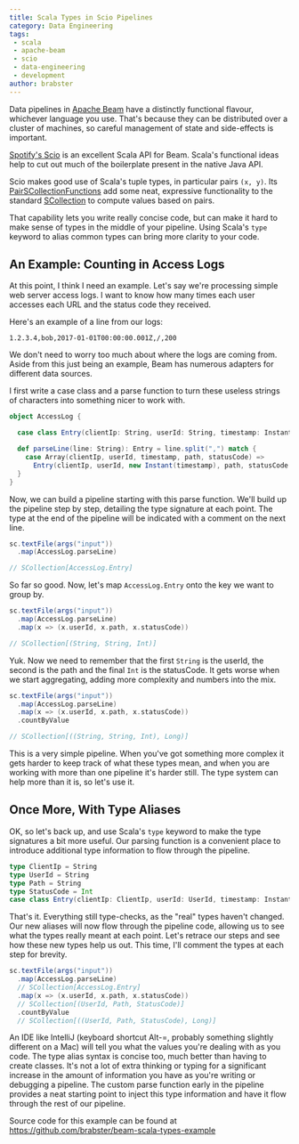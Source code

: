 ```yaml
---
title: Scala Types in Scio Pipelines
category: Data Engineering
tags:
 - scala
 - apache-beam
 - scio
 - data-engineering
 - development
author: brabster
---
```


Data pipelines in [Apache Beam](https://beam.apache.org/) have a distinctly functional flavour, whichever language you use. That's because they can be distributed over a cluster of machines, so careful management of state and side-effects is important.

[Spotify's Scio](https://github.com/spotify/scio) is an excellent Scala API for Beam.
Scala's functional ideas help to cut out much of the boilerplate present in the native Java API.

Scio makes good use of Scala's tuple types, in particular pairs `(x, y)`.
Its [PairSCollectionFunctions](https://spotify.github.io/scio/api/com/spotify/scio/values/PairSCollectionFunctions.html)
add some neat, expressive functionality to the standard [SCollection](https://spotify.github.io/scio/api/com/spotify/scio/values/SCollection.html)
to compute values based on pairs.

That capability lets you write really concise code, but can make it hard to make sense of types in the middle of your pipeline.
Using Scala's `type` keyword to alias common types can bring more clarity to your code.

## An Example: Counting in Access Logs

At this point, I think I need an example.
Let's say we're processing simple web server access logs.
I want to know how many times each user accesses each URL and the status code they received.

Here's an example of a line from our logs:

    1.2.3.4,bob,2017-01-01T00:00:00.001Z,/,200

We don't need to worry too much about where the logs are coming from.
Aside from this just being an example,
Beam has numerous adapters for different data sources.

I first write a case class and a parse function to turn these useless strings of characters into something nicer to work with.

```scala
object AccessLog {

  case class Entry(clientIp: String, userId: String, timestamp: Instant, path: String, statusCode: Int)

  def parseLine(line: String): Entry = line.split(",") match {
    case Array(clientIp, userId, timestamp, path, statusCode) =>
      Entry(clientIp, userId, new Instant(timestamp), path, statusCode.toInt)
  }
}
```

Now, we can build a pipeline starting with this parse function.
We'll build up the pipeline step by step, detailing the type signature at each point.
The type at the end of the pipeline will be indicated with a comment on the next line.

```scala
sc.textFile(args("input"))
  .map(AccessLog.parseLine)

// SCollection[AccessLog.Entry]
```

So far so good. Now, let's map `AccessLog.Entry` onto the key we want to group by.

```scala
sc.textFile(args("input"))
  .map(AccessLog.parseLine)
  .map(x => (x.userId, x.path, x.statusCode))

// SCollection[(String, String, Int)]
```

Yuk. Now we need to remember that the first `String` is the userId, the second is the path and the final `Int` is the statusCode.
It gets worse when we start aggregating, adding more complexity and numbers into the mix.

```scala
sc.textFile(args("input"))
  .map(AccessLog.parseLine)
  .map(x => (x.userId, x.path, x.statusCode))
  .countByValue

// SCollection[((String, String, Int), Long)]
```

This is a very simple pipeline.
When you've got something more complex it gets harder to keep track of what these types mean,
and when you are working with more than one pipeline it's harder still.
The type system can help more than it is, so let's use it.

## Once More, With Type Aliases

OK, so let's back up, and use Scala's `type` keyword to make the type signatures a bit more useful.
Our parsing function is a convenient place to introduce additional type information to flow through the pipeline.

```scala
type ClientIp = String
type UserId = String
type Path = String
type StatusCode = Int
case class Entry(clientIp: ClientIp, userId: UserId, timestamp: Instant, path: Path, statusCode: StatusCode)
```

That's it.
Everything still type-checks, as the "real" types haven't changed.
Our new aliases will now flow through the pipeline code,
allowing us to see what the types really meant at each point.
Let's retrace our steps and see how these new types help us out.
This time, I'll comment the types at each step for brevity.

```scala
sc.textFile(args("input"))
  .map(AccessLog.parseLine)
  // SCollection[AccessLog.Entry]
  .map(x => (x.userId, x.path, x.statusCode))
  // SCollection[(UserId, Path, StatusCode)]
  .countByValue
  // SCollection[((UserId, Path, StatusCode), Long)]
```

An IDE like IntelliJ (keyboard shortcut Alt-=, probably something slightly different on a Mac) will tell you what the values you're dealing with as you code.
The type alias syntax is concise too, much better than having to create classes.
It's not a lot of extra thinking or typing for a significant increase in the amount of information you have as you're writing
or debugging a pipeline.
The custom parse function early in the pipeline provides a neat starting point to inject this type information
and have it flow through the rest of our pipeline.

Source code for this example can be found at https://github.com/brabster/beam-scala-types-example
